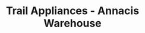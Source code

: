 ---
title: "Trail Appliances - Annacis Warehouse"
url: /delta/trail-appliances-annacis-warehouse/
shop: appliance
---